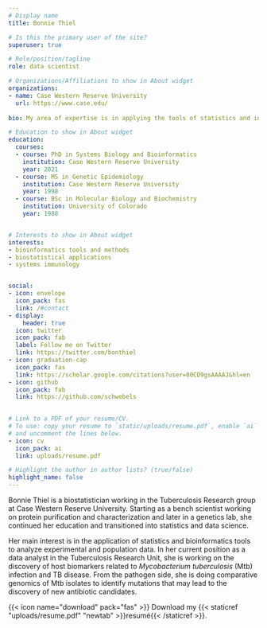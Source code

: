 ```yaml
---
# Display name
title: Bonnie Thiel

# Is this the primary user of the site?
superuser: true

# Role/position/tagline
role: data scientist

# Organizations/Affiliations to show in About widget
organizations:
- name: Case Western Reserve University
  url: https://www.case.edu/
  
bio: My area of expertise is in applying the tools of statistics and informatics to study problems in biology and medicine. 

# Education to show in About widget
education:
  courses:
  - course: PhD in Systems Biology and Bioinformatics
    institution: Case Western Reserve University
    year: 2021
  - course: MS in Genetic Epidemiology
    institution: Case Western Reserve University
    year: 1998
  - course: BSc in Molecular Biology and Biochemistry
    institution: University of Colorado
    year: 1988


# Interests to show in About widget
interests:
- bioinformatics tools and methods
- biostatistical applications
- systems immunology 


social:
- icon: envelope
  icon_pack: fas
  link: /#contact
- display:
    header: true
  icon: twitter
  icon_pack: fab
  label: Follow me on Twitter
  link: https://twitter.com/bonthiel
- icon: graduation-cap
  icon_pack: fas
  link: https://scholar.google.com/citations?user=00CD9gsAAAAJ&hl=en
- icon: github
  icon_pack: fab
  link: https://github.com/schwebels

  
# Link to a PDF of your resume/CV.
# To use: copy your resume to `static/uploads/resume.pdf`, enable `ai` icons in `params.toml`, 
# and uncomment the lines below.
- icon: cv
  icon_pack: ai
  link: uploads/resume.pdf

# Highlight the author in author lists? (true/false)
highlight_name: false
---
```


Bonnie Thiel is a biostatistician working in the Tuberculosis Research group at Case Western Reserve University. Starting as a bench scientist working on protein purification and characterization and later in a genetics lab, she continued her education and transitioned into statistics and data science. 
 
Her main interest is in the application of statistics and bioinformatics tools to analyze experimental and population data. In her current position as a data analyst in the Tuberculosis Research Unit, she is working on the discovery of host biomarkers related to *Mycobacterium tuberculosis* (Mtb) infection and TB disease. From the pathogen side, she is doing comparative genomics of Mtb isolates to identify mutations that may lead to the discovery of new antibiotic candidates.

{{< icon name="download" pack="fas" >}} Download my {{< staticref "uploads/resume.pdf" "newtab" >}}resumé{{< /staticref >}}.
